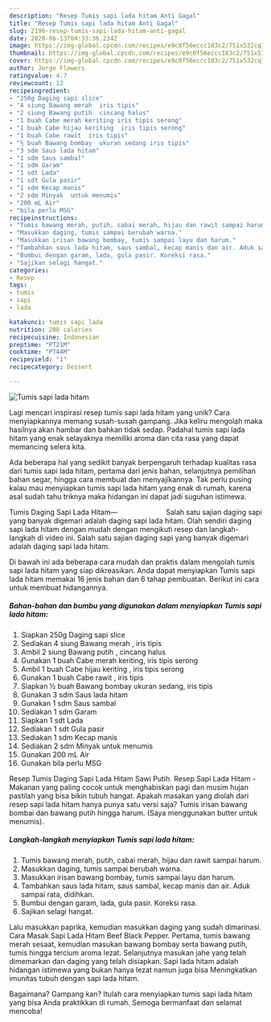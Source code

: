 ```yaml
---
description: "Resep Tumis sapi lada hitam Anti Gagal"
title: "Resep Tumis sapi lada hitam Anti Gagal"
slug: 2196-resep-tumis-sapi-lada-hitam-anti-gagal
date: 2020-06-13T04:33:36.234Z
image: https://img-global.cpcdn.com/recipes/e9c0f56eccc183c2/751x532cq70/tumis-sapi-lada-hitam-foto-resep-utama.jpg
thumbnail: https://img-global.cpcdn.com/recipes/e9c0f56eccc183c2/751x532cq70/tumis-sapi-lada-hitam-foto-resep-utama.jpg
cover: https://img-global.cpcdn.com/recipes/e9c0f56eccc183c2/751x532cq70/tumis-sapi-lada-hitam-foto-resep-utama.jpg
author: Jorge Flowers
ratingvalue: 4.7
reviewcount: 12
recipeingredient:
- "250g Daging sapi slice"
- "4 siung Bawang merah  iris tipis"
- "2 siung Bawang putih  cincang halus"
- "1 buah Cabe merah keriting iris tipis serong"
- "1 buah Cabe hijau keriting  iris tipis serong"
- "1 buah Cabe rawit  iris tipis"
- "½ buah Bawang bombay  ukuran sedang iris tipis"
- "3 sdm Saus lada hitam"
- "1 sdm Saus sambal"
- "1 sdm Garam"
- "1 sdt Lada"
- "1 sdt Gula pasir"
- "1 sdm Kecap manis"
- "2 sdm Minyak  untuk menumis"
- "200 mL Air"
- "bila perlu MSG"
recipeinstructions:
- "Tumis bawang merah, putih, cabai merah, hijau dan rawit sampai harum."
- "Masukkan daging, tumis sampai berubah warna."
- "Masukkan irisan bawang bombay, tumis sampai layu dan harum."
- "Tambahkan saus lada hitam, saus sambal, kecap manis dan air. Aduk sampai rata, didihkan."
- "Bumbui dengan garam, lada, gula pasir. Koreksi rasa."
- "Sajikan selagi hangat."
categories:
- Resep
tags:
- tumis
- sapi
- lada

katakunci: tumis sapi lada 
nutrition: 208 calories
recipecuisine: Indonesian
preptime: "PT21M"
cooktime: "PT44M"
recipeyield: "1"
recipecategory: Dessert

---
```



![Tumis sapi lada hitam](https://img-global.cpcdn.com/recipes/e9c0f56eccc183c2/751x532cq70/tumis-sapi-lada-hitam-foto-resep-utama.jpg)

Lagi mencari inspirasi resep tumis sapi lada hitam yang unik? Cara menyiapkannya memang susah-susah gampang. Jika keliru mengolah maka hasilnya akan hambar dan bahkan tidak sedap. Padahal tumis sapi lada hitam yang enak selayaknya memiliki aroma dan cita rasa yang dapat memancing selera kita.

Ada beberapa hal yang sedikit banyak berpengaruh terhadap kualitas rasa dari tumis sapi lada hitam, pertama dari jenis bahan, selanjutnya pemilihan bahan segar, hingga cara membuat dan menyajikannya. Tak perlu pusing kalau mau menyiapkan tumis sapi lada hitam yang enak di rumah, karena asal sudah tahu triknya maka hidangan ini dapat jadi suguhan istimewa.

Tumis Daging Sapi Lada Hitam—⠀⠀⠀⠀⠀⠀⠀⠀⠀ Salah satu sajian daging sapi yang banyak digemari adalah daging sapi lada hitam. Olah sendiri daging sapi lada hitam dengan mudah dengan mengikuti resep dan langkah-langkah di video ini. Salah satu sajian daging sapi yang banyak digemari adalah daging sapi lada hitam.


Di bawah ini ada beberapa cara mudah dan praktis dalam mengolah tumis sapi lada hitam yang siap dikreasikan. Anda dapat menyiapkan Tumis sapi lada hitam memakai 16 jenis bahan dan 6 tahap pembuatan. Berikut ini cara untuk membuat hidangannya.

<!--inarticleads1-->

##### Bahan-bahan dan bumbu yang digunakan dalam menyiapkan Tumis sapi lada hitam:

1. Siapkan 250g Daging sapi slice
1. Sediakan 4 siung Bawang merah , iris tipis
1. Ambil 2 siung Bawang putih , cincang halus
1. Gunakan 1 buah Cabe merah keriting, iris tipis serong
1. Ambil 1 buah Cabe hijau keriting , iris tipis serong
1. Gunakan 1 buah Cabe rawit , iris tipis
1. Siapkan ½ buah Bawang bombay  ukuran sedang, iris tipis
1. Gunakan 3 sdm Saus lada hitam
1. Gunakan 1 sdm Saus sambal
1. Sediakan 1 sdm Garam
1. Siapkan 1 sdt Lada
1. Sediakan 1 sdt Gula pasir
1. Sediakan 1 sdm Kecap manis
1. Sediakan 2 sdm Minyak  untuk menumis
1. Gunakan 200 mL Air
1. Gunakan bila perlu MSG


Resep Tumis Daging Sapi Lada Hitam Sawi Putih. Resep Sapi Lada Hitam - Makanan yang paling cocok untuk menghabiskan pagi dan musim hujan pastilah yang bisa bikin tubuh hangat. Apakah masakan yang diolah dari resep sapi lada hitam hanya punya satu versi saja? Tumis irisan bawang bombai dan bawang putih hingga harum. (Saya menggunakan butter untuk menumis). 

<!--inarticleads2-->

##### Langkah-langkah menyiapkan Tumis sapi lada hitam:

1. Tumis bawang merah, putih, cabai merah, hijau dan rawit sampai harum.
1. Masukkan daging, tumis sampai berubah warna.
1. Masukkan irisan bawang bombay, tumis sampai layu dan harum.
1. Tambahkan saus lada hitam, saus sambal, kecap manis dan air. Aduk sampai rata, didihkan.
1. Bumbui dengan garam, lada, gula pasir. Koreksi rasa.
1. Sajikan selagi hangat.


Lalu masukkan paprika, kemudian masukkan daging yang sudah dimarinasi. Cara Masak Sapi Lada Hitam Beef Black Pepper. Pertama, tumis bawang merah sesaat, kemudian masukan bawang bombay serta bawang putih, tumis hingga tercium aroma lezat. Selanjutnya masukan jahe yang telah dimemarkan dan daging yang telah disiapkan. Sapi lada hitam adalah hidangan istimewa yang bukan hanya lezat namun juga bisa Meningkatkan imunitas tubuh dengan sapi lada hitam. 

Bagaimana? Gampang kan? Itulah cara menyiapkan tumis sapi lada hitam yang bisa Anda praktikkan di rumah. Semoga bermanfaat dan selamat mencoba!

